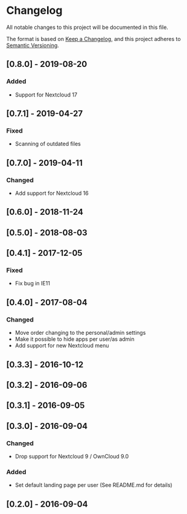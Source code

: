 # Changelog
All notable changes to this project will be documented in this file.

The format is based on [Keep a Changelog](https://keepachangelog.com/en/1.0.0/),
and this project adheres to [Semantic Versioning](https://semver.org/spec/v2.0.0.html).

## [0.8.0] - 2019-08-20
### Added
- Support for Nextcloud 17

## [0.7.1] - 2019-04-27
### Fixed
- Scanning of outdated files

## [0.7.0] - 2019-04-11
### Changed
- Add support for Nextcloud 16

## [0.6.0] - 2018-11-24

## [0.5.0] - 2018-08-03

## [0.4.1] - 2017-12-05
### Fixed
- Fix bug in IE11

## [0.4.0] - 2017-08-04
### Changed
- Move order changing to the personal/admin settings
- Make it possible to hide apps per user/as admin
- Add support for new Nextcloud menu

## [0.3.3] - 2016-10-12

## [0.3.2] - 2016-09-06

## [0.3.1] - 2016-09-05

## [0.3.0] - 2016-09-04
### Changed
- Drop support for Nextcloud 9 / OwnCloud 9.0

### Added
- Set default landing page per user (See README.md for details)

## [0.2.0] - 2016-09-04

